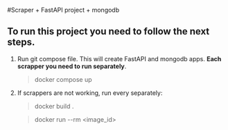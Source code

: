 #Scraper + FastAPI project + mongodb

## To run this project you need to follow the next steps.

1) Run git compose file. This will create FastAPI and mongodb apps. **Each scrapper you need to run separately**.
    >docker compose up
2) If scrappers are not working, run every separately:
    > docker build .

    > docker run --rm <image_id>